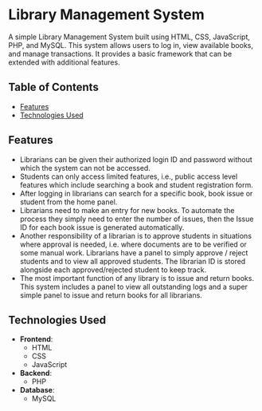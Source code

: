 # Library Management System

A simple Library Management System built using HTML, CSS, JavaScript, PHP, and MySQL. This system allows users to log in, view available books, and manage transactions. It provides a basic framework that can be extended with additional features.

## Table of Contents

- [Features](#features)
- [Technologies Used](#technologies-used)
  
## Features

- Librarians can be given their authorized login ID and password without which the system can not be accessed.
- Students can only access limited features, i.e., public access level features which include searching a book and student registration form.
- After logging in librarians can search for a specific book, book issue or student from the home panel.
- Librarians need to make an entry for new books. To automate the process they simply need to enter the number of issues, then the Issue ID for each book issue is generated automatically.
- Another responsibility of a librarian is to approve students in situations where approval is needed, i.e. where documents are to be verified or some manual work. Librarians have a panel to simply approve / reject students and to view all approved students. The librarian ID is stored alongside each approved/rejected student to keep track.
- The most important function of any library is to issue and return books. This system includes a panel to view all outstanding logs and a super simple panel to issue and return books for all librarians.


## Technologies Used

- **Frontend**: 
  - HTML
  - CSS
  - JavaScript
- **Backend**: 
  - PHP
- **Database**: 
  - MySQL

